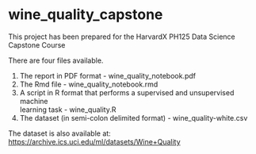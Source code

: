 # wine_quality_capstone

This project has been prepared for the HarvardX PH125 Data Science Capstone Course

There are four files available.  
  1. The report in PDF format - wine_quality_notebook.pdf  
  2. The Rmd file - wine_quality_notebook.rmd  
  3. A script in R format that performs a supervised and unsupervised machine   
  learning task - wine_quality.R  
  4. The dataset (in semi-colon delimited format) - wine_quality-white.csv  
  
  The dataset is also available at: https://archive.ics.uci.edu/ml/datasets/Wine+Quality 